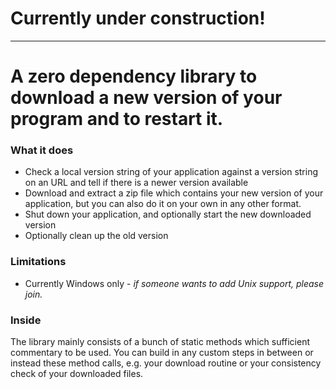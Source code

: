 # Currently under construction!
---
# A zero dependency library to download a new version of your program and to restart it.
### What it does
- Check a local version string of your application against a version string on an URL and tell if there is a newer version available
- Download and extract a zip file which contains your new version of your application, but you can also do it on your own in any other format.
- Shut down your application, and optionally start the new downloaded version
- Optionally clean up the old version 
### Limitations
- Currently Windows only - *if someone wants to add Unix support, please join.*

### Inside
The library mainly consists of a bunch of static methods which sufficient commentary to be used. You can build in any custom steps in between or instead these method calls, e.g. your download routine or your consistency check of your downloaded files.
